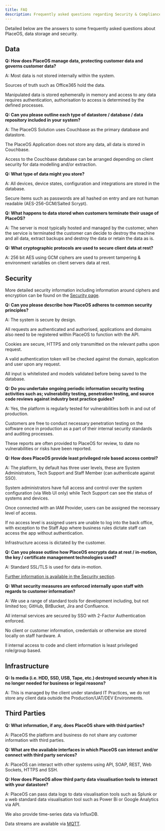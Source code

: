 ```yaml
---
title: FAQ
description: Frequently asked questions regarding Security & Compliance
---
```


Detailed below are the answers to some frequently asked questions about PlaceOS, data storage and security.

## Data

**Q: How does PlaceOS manage data, protecting customer data and governs customer data?**

A: Most data is not stored internally within the system. 

Sources of truth such as Office365 hold the data.  

Manipulated data is stored ephemerally in memory and access to any data requires authentication, authorisation to access is determined by the defined processes.

**Q: Can you please outline each type of datastore / database / data repository included in your system?**

A: The PlaceOS Solution uses Couchbase as the primary database and datastore. 

The PlaceOS Application does not store any data, all data is stored in Couchbase. 

Access to the Couchbase database can be arranged depending on client security for data modelling and/or extraction.

**Q: What type of data might you store?**

A: All devices, device states, configuration and integrations are stored in the database. 

Secure items such as passwords are all hashed on entry and are not human readable (AES-256-GCM/Salted Scrypt). 

**Q: What happens to data stored when customers terminate their usage of PlaceOS?**

A: The server is most typically hosted and managed by the customer, when the service is terminated the customer can decide to destroy the machine and all data, extract backups and destroy the data or retain the data as is.

**Q: What cryptographic protocols are used to secure client data at rest?**

A: 256 bit AES using GCM ciphers are used to prevent tampering & environment variables on client servers data at rest. 

## Security

More detailed security information including information around ciphers and encryption can be found on the [Security page](./security.md).

**Q: Can you please describe how PlaceOS adheres to common security principles?**

A: The system is secure by design. 

All requests are authenticated and authorised, applications and domains also need to be registered within PlaceOS to function with the API. 

Cookies are secure, HTTPS and only transmitted on the relevant paths upon request. 

A valid authentication token will be checked against the domain, application and user upon any request. 

All input is whitelisted and models validated before being saved to the database.

**Q: Do you undertake ongoing periodic information security testing activities such as; vulnerability testing, penetration testing, and source code reviews against industry best practice guides?**

A: Yes, the platform is regularly tested for vulnerabilities both in and out of production. 

Customers are free to conduct necessary penetration testing on the software once in production as a part of their internal security standards and auditing processes. 

These reports are often provided to PlaceOS for review, to date no vulnerabilities or risks have been reported.

**Q: How does PlaceOS provide least privileged role based access control?**

A: The platform, by default has three user levels, these are System Administrators, Tech Support and Staff Member (can authenticate against SSO). 

System administrators have full access and control over the system configuration (via Web UI only) while Tech Support can see the status of systems and devices. 

Once connected with an IAM Provider, users can be assigned the necessary level of access. 

If no access level is assigned users are unable to log into the back office, with exception to the Staff App where business rules dictate staff can access the app without authentication.

Infrastructure access is dictated by the customer.

**Q: Can you please outline how PlaceOS encrypts data at rest / in-motion, the key / certificate management technologies used?**

A: Standard SSL/TLS is used for data in-motion. 

[Further information is available in the Security section](./security.md).

**Q: What security measures are enforced internally upon staff with regards to customer information?**

A: We use a range of standard tools for development including, but not limited too; GitHub, BitBucket, Jira and Confluence. 

All internal services are secured by SSO with 2-Factor Authentication enforced. 

No client or customer information, credentials or otherwise are stored locally on staff hardware. A

ll internal access to code and client information is least privileged role/group based. 

## Infrastructure

**Q: Is media (i.e. HDD, SSD, USB, Tape, etc.) destroyed securely when it is no longer needed for business or legal reasons?**

A: This is managed by the client under standard IT Practices, we do not store any client data outside the Production/UAT/DEV Environments.

## Third Parties

**Q: What information, if any, does PlaceOS share with third parties?**

A: PlaceOS the platform and business do not share any customer information with third parties. 

**Q: What are the available interfaces in which PlaceOS can interact and/or connect with third party services?**

A: PlaceOS can interact with other systems using API, SOAP, REST, Web Sockets, HTTPS and SSH. 

**Q: How does PlaceOS allow third party data visualisation tools to interact with your datastore?**

A: PlaceOS can pass data logs to data visualisation tools such as Splunk or a web standard data visualisation tool such as Power Bi or Google Analytics via API. 

We also provide time-series data via InfluxDB.

Data streams are available via [MQTT](../../overview/protocols/mqtt.md).